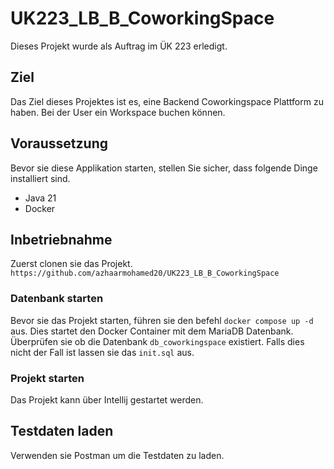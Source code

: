 # UK223_LB_B_CoworkingSpace
Dieses Projekt wurde als Auftrag im ÜK 223 erledigt.

## Ziel
Das Ziel dieses Projektes ist es, eine Backend Coworkingspace Plattform zu haben.
Bei der User ein Workspace buchen können. 

## Voraussetzung
Bevor sie diese Applikation starten, stellen Sie sicher, dass folgende Dinge installiert sind.
* Java 21
* Docker

## Inbetriebnahme
Zuerst clonen sie das Projekt. <br/>
```https://github.com/azhaarmohamed20/UK223_LB_B_CoworkingSpace```
<br/>

### Datenbank starten
Bevor sie das Projekt starten, führen sie den befehl ```docker compose up -d``` aus.
Dies startet den Docker Container mit dem MariaDB Datenbank. Überprüfen sie ob die Datenbank ```db_coworkingspace``` existiert.
Falls dies nicht der Fall ist lassen sie das ```init.sql``` aus. <br/>

### Projekt starten
Das Projekt kann über Intellij gestartet werden.


## Testdaten laden
Verwenden sie Postman um die Testdaten zu laden.
